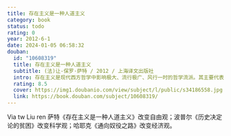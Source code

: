 ```yaml
---
title: 存在主义是一种人道主义
category: book
status: todo
rating: 0
year: 2012-6-1
date: 2024-01-05 06:58:32
douban:
  id: "10608319"
  title: 存在主义是一种人道主义
  subtitle: (法)让-保罗·萨特 / 2012 / 上海译文出版社
  intro: 存在主义是现代西方哲学中影响极大、流行极广、风行一时的哲学流派。其主要代表人物就是法国哲学家萨特。本书由两篇构成：《存在主义是一种人道主义》和《今天的希望：与萨特的谈话》。前者发表于1946年，后一篇发表于1980年去世前不久，其中萨特一再强调，他的存在主义本质上是一种对人生充满希望的乐观主义哲学。
  rating: 8.5
  cover: https://img1.doubanio.com/view/subject/l/public/s34186558.jpg
  link: https://book.douban.com/subject/10608319/
---
```


Via tw Liu ren 萨特《存在主义是一种人道主义》改变自由观；波普尔《历史决定论的贫困》改变科学观；哈耶克《通向奴役之路》改变经济观。
